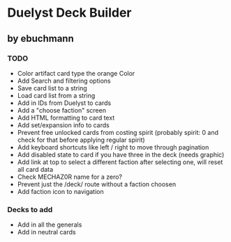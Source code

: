# Duelyst Deck Builder
## by ebuchmann

### TODO
- Color artifact card type the orange Color
- Add Search and filtering options
- Save card list to a string
- Load card list from a string
- Add in IDs from Duelyst to cards
- Add a "choose faction" screen
- Add HTML formatting to card text
- Add set/expansion info to cards
- Prevent free unlocked cards from costing spirit (probably spirit: 0 and check for that before applying regular spirit)
- Add keyboard shortcuts like left / right to move through pagination
- Add disabled state to card if you have three in the deck (needs graphic)
- Add link at top to select a different faction after selecting one, will reset all card data
- Check MECHAZ0R name for a zero?
- Prevent just the /deck/ route without a faction choosen
- Add faction icon to navigation

### Decks to add
- Add in all the generals
- Add in neutral cards